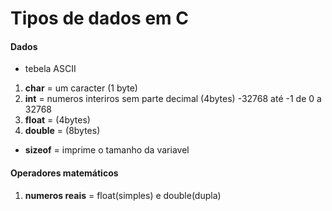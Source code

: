 # Tipos de dados em C

#### Dados

* tebela ASCII 
1. **char** = um caracter (1 byte)
2. **int** = numeros interiros sem parte decimal (4bytes) -32768 até -1 de 0 a 32768
3. **float** = (4bytes)
4. **double** = (8bytes)

* **sizeof** = imprime o tamanho da variavel

#### Operadores matemáticos

1. **numeros reais** = float(simples) e double(dupla)
 


